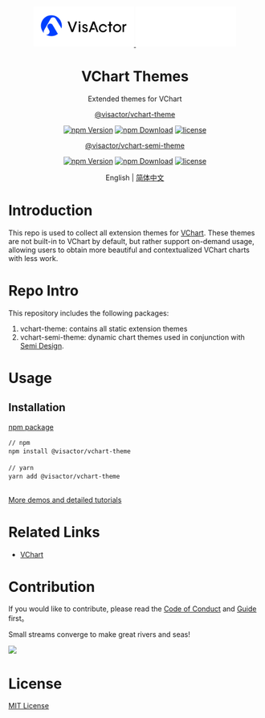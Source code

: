 <div align="center">
  <a href="https://github.com/VisActor#gh-light-mode-only" target="_blank">
    <img alt="VisActor Logo" width="200" src="https://github.com/VisActor/.github/blob/main/profile/logo_500_200_light.svg"/>
  </a>
  <a href="https://github.com/VisActor#gh-dark-mode-only" target="_blank">
    <img alt="VisActor Logo" width="200" src="https://github.com/VisActor/.github/blob/main/profile/logo_500_200_dark.svg"/>
  </a>
</div>

<div align="center">
  <h1>VChart Themes</h1>
</div>

<div align="center">

Extended themes for VChart

[@visactor/vchart-theme](https://github.com/VisActor/vchart-theme/tree/main/packages/vchart-theme)

[![npm Version](https://img.shields.io/npm/v/@visactor/vchart-theme.svg)](https://www.npmjs.com/package/@visactor/vchart-theme)
[![npm Download](https://img.shields.io/npm/dm/@visactor/vchart-theme.svg)](https://www.npmjs.com/package/@visactor/vchart-theme)
[![license](https://img.shields.io/badge/license-MIT-blue.svg)](https://github.com/visactor/vchart-theme/blob/main/LICENSE)

[@visactor/vchart-semi-theme](https://github.com/VisActor/vchart-semi-theme/tree/main/packages/vchart-semi-theme)

[![npm Version](https://img.shields.io/npm/v/@visactor/vchart-semi-theme.svg)](https://www.npmjs.com/package/@visactor/vchart-semi-theme)
[![npm Download](https://img.shields.io/npm/dm/@visactor/vchart-semi-theme.svg)](https://www.npmjs.com/package/@visactor/vchart-semi-theme)
[![license](https://img.shields.io/badge/license-MIT-blue.svg)](https://github.com/visactor/vchart-theme/blob/main/LICENSE)

</div>

<div align="center">

English | [简体中文](./README.zh-CN.md)

</div>

# Introduction

This repo is used to collect all extension themes for [VChart](https://github.com/VisActor/VChart). These themes are not built-in to VChart by default, but rather support on-demand usage, allowing users to obtain more beautiful and contextualized VChart charts with less work.

# Repo Intro

This repository includes the following packages:

1. vchart-theme: contains all static extension themes
2. vchart-semi-theme: dynamic chart themes used in conjunction with [Semi Design](https://github.com/DouyinFE/semi-design).

# Usage

## Installation

[npm package](https://www.npmjs.com/package/@visactor/vchart-theme)

```bash
// npm
npm install @visactor/vchart-theme

// yarn
yarn add @visactor/vchart-theme
```

##

[More demos and detailed tutorials](https://visactor.io)

# Related Links

- [VChart](https://visactor.io/vchart)

# Contribution

If you would like to contribute, please read the [Code of Conduct](./CODE_OF_CONDUCT.md) and [Guide](./CONTRIBUTING.zh-CN.md) first。

Small streams converge to make great rivers and seas!

<a href="https://github.com/visactor/vchart-theme/graphs/contributors"><img src="https://contrib.rocks/image?repo=visactor/vchart-theme" /></a>

# License

[MIT License](./LICENSE)
